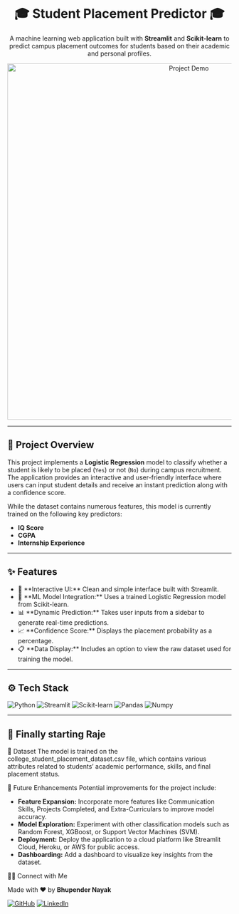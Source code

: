 <div align="center">

# 🎓 Student Placement Predictor 🎓

<p>
  A machine learning web application built with <strong>Streamlit</strong> and <strong>Scikit-learn</strong> to predict campus placement outcomes for students based on their academic and personal profiles.
</p>

<img src="https://i.imgur.com/your-screenshot-link.png" alt="Project Demo" width="800">

</div>

---

## 📌 Project Overview

This project implements a **Logistic Regression** model to classify whether a student is likely to be placed (`Yes`) or not (`No`) during campus recruitment. The application provides an interactive and user-friendly interface where users can input student details and receive an instant prediction along with a confidence score.

While the dataset contains numerous features, this model is currently trained on the following key predictors:
* **IQ Score**
* **CGPA**
* **Internship Experience**

---

## ✨ Features

<ul>
    <li>🚀 **Interactive UI:** Clean and simple interface built with Streamlit.</li>
    <li>🧠 **ML Model Integration:** Uses a trained Logistic Regression model from Scikit-learn.</li>
    <li>📊 **Dynamic Prediction:** Takes user inputs from a sidebar to generate real-time predictions.</li>
    <li>📈 **Confidence Score:** Displays the placement probability as a percentage.</li>
    <li>📋 **Data Display:** Includes an option to view the raw dataset used for training the model.</li>
</ul>

---

## ⚙️ Tech Stack

<p>
    <img src="https://img.shields.io/badge/Python-3776AB?style=for-the-badge&logo=python&logoColor=white" alt="Python">
    <img src="https://img.shields.io/badge/Streamlit-FF4B4B?style=for-the-badge&logo=Streamlit&logoColor=white" alt="Streamlit">
    <img src="https://img.shields.io/badge/scikit--learn-F7931E?style=for-the-badge&logo=scikit-learn&logoColor=white" alt="Scikit-learn">
    <img src="https://img.shields.io/badge/Pandas-150458?style=for-the-badge&logo=pandas&logoColor=white" alt="Pandas">
    <img src="https://img.shields.io/badge/Numpy-013243?style=for-the-badge&logo=numpy&logoColor=white" alt="Numpy">
</p>

---

## 🚀 Finally starting Raje
📂 Dataset
The model is trained on the college_student_placement_dataset.csv file, which contains various attributes related to students’ academic performance, skills, and final placement status.

🔮 Future Enhancements
Potential improvements for the project include:

<ul>
<li><b>Feature Expansion:</b> Incorporate more features like Communication Skills, Projects Completed, and Extra-Curriculars to improve model accuracy.</li>
<li><b>Model Exploration:</b> Experiment with other classification models such as Random Forest, XGBoost, or Support Vector Machines (SVM).</li>
<li><b>Deployment:</b> Deploy the application to a cloud platform like Streamlit Cloud, Heroku, or AWS for public access.</li>
<li><b>Dashboarding:</b> Add a dashboard to visualize key insights from the dataset.</li>
</ul>

👨‍💻 Connect with Me
<p>
Made with ❤️ by <strong>Bhupender Nayak</strong>
</p>

<p>
<a href="https://github.com/BhupenderNayak"><img src="https://www.google.com/search?q=https://img.shields.io/badge/GitHub-181717%3Fstyle%3Dfor-the-badge%26logo%3Dgithub%26logoColor%3Dwhite" alt="GitHub"></a>
<a href="https://www.linkedin.com/in/bhupendernayak"><img src="https://www.google.com/search?q=https://img.shields.io/badge/LinkedIn-0A66C2%3Fstyle%3Dfor-the-badge%26logo%3Dlinkedin%26logoColor%3Dwhite" alt="LinkedIn"></a>
</p>
